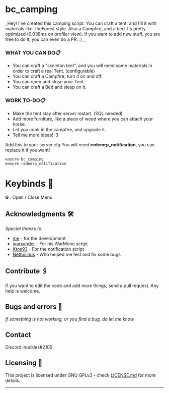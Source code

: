 # bc_camping
 
_Hey! I've created this camping script. You can craft a tent, and fill it with materials like TheForest style. Also a Campfire, and a bed.
Its pretty optimized (0.038ms on profiler view). If you want to add new stuff, you are free to do it, you can even do a PR. :)
_
 
### WHAT YOU CAN DO📋
- You can craft a "skeleton tent", and you will need some materials in order to craft a real Tent. (configurable)
- You can craft a Campfire, turn it on and off.
- You can open and close your Tent.
- You can craft a Bed and sleep on it.

### WORK TO-DO📋
- Make the tent stay after server restart. (SQL needed)
- Add more furniture, like a piece of wood where you can attach your horse.
- Let you cook in the campfire, and upgrade it.
- Tell me more ideas! :3
 
Add this to your server.cfg
You will need **redemrp_notification**, you can replace it if you want!
```
ensure bc_camping
ensure redemrp_notification
```
 
# Keybinds 🔧
 
__G__ : Open / Close Menu


## Acknowledgments 🛠️
 
_Special thanks to:_
 
* [me](http://github.com/Benjannabis) - for the development
* [warxander](https://github.com/warxander/warmenu) - For his WarMenu script
* [Ktos93](https://github.com/Ktos93/redemrp_notification) - For the notification script
* [Netholinus](http://steamcommunity.com/id/Netholinus/) - Who helped me test and fix some bugs
 
## Contribute 🖇️
 
If you want to edit the code and add more things, send a pull request. Any help is welcome.  
 
## Bugs and errors 🚀
 
_If something is not working, or you find a bug, do let me know._
 
## Contact
Discord inuckles#2105
 
## Licensing 📄
 
This project is licensed under GNU GPLv3 - check [LICENSE.md](LICENSE) for more details.
 
---
